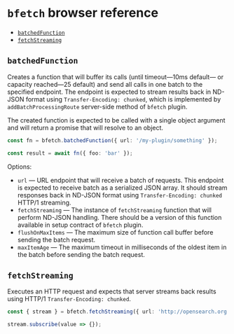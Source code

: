 # `bfetch` browser reference

- [`batchedFunction`](#batchedFunction)
- [`fetchStreaming`](#fetchStreaming)


## `batchedFunction`

Creates a function that will buffer its calls (until timeout&mdash;10ms default&mdash; or capacity reached&mdash;25 default)
and send all calls in one batch to the specified endpoint. The endpoint is expected
to stream results back in ND-JSON format using `Transfer-Encoding: chunked`, which is
implemented by `addBatchProcessingRoute` server-side method of `bfetch` plugin.

The created function is expected to be called with a single object argument and will
return a promise that will resolve to an object.

```ts
const fn = bfetch.batchedFunction({ url: '/my-plugin/something' });

const result = await fn({ foo: 'bar' });
```

Options:

- `url` &mdash; URL endpoint that will receive a batch of requests. This endpoint is expected
  to receive batch as a serialized JSON array. It should stream responses back
  in ND-JSON format using `Transfer-Encoding: chunked` HTTP/1 streaming.
- `fetchStreaming` &mdash; The instance of `fetchStreaming` function that will perform ND-JSON handling.
  There should be a version of this function available in setup contract of `bfetch` plugin.
- `flushOnMaxItems` &mdash; The maximum size of function call buffer before sending the batch request.
- `maxItemAge` &mdash; The maximum timeout in milliseconds of the oldest item in the batch
  before sending the batch request.


## `fetchStreaming`

Executes an HTTP request and expects that server streams back results using
HTTP/1 `Transfer-Encoding: chunked`.

```ts
const { stream } = bfetch.fetchStreaming({ url: 'http://opensearch.org' });

stream.subscribe(value => {});
```

